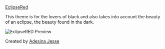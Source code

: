 [EclipseRed](https://github.com/Jessepelumi/eclipseRed.git)

This theme is for the lovers of black and also takes into account the beauty of an eclipse, the beauty found in the dark.


![EclipseRED Preview](https://github.com/Jessepelumi/eclipseRed/blob/main/eclipseRed-preview.png)

Created by [Adesina Jesse](https://github.com/Jessepelumi)